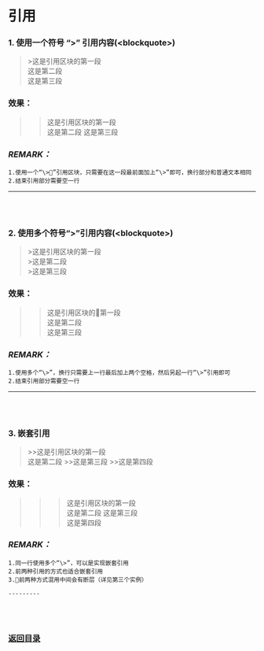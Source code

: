 # **引用**

### 1. 使用一个符号 “\>” 引用内容(\<blockquote>)
>\>这是引用区块的第一段  
> 这是第二段  
> 这是第三段

### 效果：
>>这是引用区块的第一段  
>这是第二段
>这是第三段 

### *REMARK：*
    1.使用一个“\>”引用区块，只需要在这一段最前面加上“\>”即可，换行部分和普通文本相同
    2.结束引用部分需要空一行

-----------
<br><br>

### 2. 使用多个符号“\>”引用内容(\<blockquote>)

>\>这是引用区块的第一段  
>\>这是第二段  
>\>这是第三段

### 效果：
>>这是引用区块的第一段  
>>这是第二段  
>>这是第三段

### *REMARK：*
    1.使用多个“\>”，换行只需要上一行最后加上两个空格，然后另起一行“\>”引用即可
    2.结束引用部分需要空一行

-----------
<br><br>

### 3. 嵌套引用
>\>\>这是引用区块的第一段  
>这是第二段
>\>\>这是第三段
>\>\>这是第四段

### 效果：
>>>这是引用区块的第一段  
>这是第二段
>>>这是第三段  
>>>这是第四段

### *REMARK：*
    1.同一行使用多个“\>”，可以是实现嵌套引用
    2.前两种引用的方式也适合嵌套引用
    3.前两种方式混用中间会有断层（详见第三个实例）

    ---------
<br><br>
###  [返回目录](./README.md)